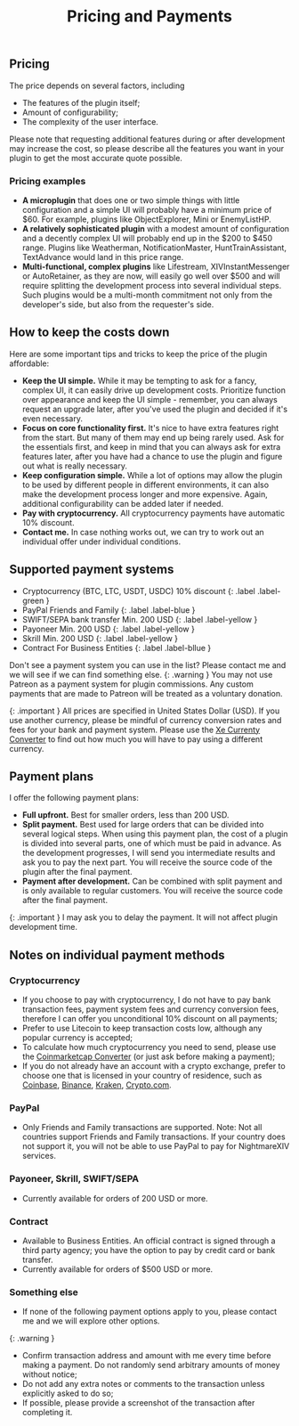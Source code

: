 ﻿---
title: Pricing and Payments
nav_order: 2
---
## Pricing
The price depends on several factors, including
- The features of the plugin itself;
- Amount of configurability;
- The complexity of the user interface.

Please note that requesting additional features during or after development may increase the cost, so please describe all the features you want in your plugin to get the most accurate quote possible. 

### Pricing examples
- **A microplugin** that does one or two simple things with little configuration and a simple UI will probably have a minimum price of $60. For example, plugins like ObjectExplorer, Mini or EnemyListHP.
- **A relatively sophisticated plugin** with a modest amount of configuration and a decently complex UI will probably end up in the $200 to $450 range. Plugins like Weatherman, NotificationMaster, HuntTrainAssistant, TextAdvance would land in this price range.
- **Multi-functional, complex plugins** like Lifestream, XIVInstantMessenger or AutoRetainer, as they are now, will easily go well over $500 and will require splitting the development process into several individual steps. Such plugins would be a multi-month commitment not only from the developer's side, but also from the requester's side.

## How to keep the costs down
Here are some important tips and tricks to keep the price of the plugin affordable:
- **Keep the UI simple.** While it may be tempting to ask for a fancy, complex UI, it can easily drive up development costs. Prioritize function over appearance and keep the UI simple - remember, you can always request an upgrade later, after you've used the plugin and decided if it's even necessary.
- **Focus on core functionality first.** It's nice to have extra features right from the start. But many of them may end up being rarely used. Ask for the essentials first, and keep in mind that you can always ask for extra features later, after you have had a chance to use the plugin and figure out what is really necessary.
- **Keep configuration simple.** While a lot of options may allow the plugin to be used by different people in different environments, it can also make the development process longer and more expensive. Again, additional configurability can be added later if needed.
- **Pay with cryptocurrency.** All cryptocurrency payments have automatic 10% discount. 
- **Contact me.** In case nothing works out, we can try to work out an individual offer under individual conditions. 

## Supported payment systems
- Cryptocurrency (BTC, LTC, USDT, USDC)
10% discount
{: .label .label-green }
- PayPal
Friends and Family
{: .label .label-blue }
- SWIFT/SEPA bank transfer
Min. 200 USD
{: .label .label-yellow }
- Payoneer
Min. 200 USD
{: .label .label-yellow }
- Skrill
Min. 200 USD
{: .label .label-yellow }
- Contract 
For Business Entities
{: .label .label-bllue }

Don't see a payment system you can use in the list? Please contact me and we will see if we can find something else.
{: .warning }
You may not use Patreon as a payment system for plugin commissions. Any custom payments that are made to Patreon will be treated as a voluntary donation.

{: .important }
All prices are specified in United States Dollar (USD). If you use another currency, please be mindful of currency conversion rates and fees for your bank and payment system. Please use the <a href="https://www.xe.com/currencyconverter/convert/" target="_blank">Xe Currenty Converter</a> to find out how much you will have to pay using a different currency.

## Payment plans
I offer the following payment plans:
- **Full upfront.** Best for smaller orders, less than 200 USD. 
- **Split payment.** Best used for large orders that can be divided into several logical steps. When using this payment plan, the cost of a plugin is divided into several parts, one of which must be paid in advance. As the development progresses, I will send you intermediate results and ask you to pay the next part. You will receive the source code of the plugin after the final payment.
- **Payment after development.** Can be combined with split payment and is only available to regular customers. You will receive the source code after the final payment.

{: .important }
I may ask you to delay the payment. It will not affect plugin development time. 

## Notes on individual payment methods
### Cryptocurrency
- If you choose to pay with cryptocurrency, I do not have to pay bank transaction fees, payment system fees and currency conversion fees, therefore I can offer you unconditional 10% discount on all payments; 
- Prefer to use Litecoin to keep transaction costs low, although any popular currency is accepted;
- To calculate how much cryptocurrency you need to send, please use the <a href="https://coinmarketcap.com/converter/" target="_blank">Coinmarketcap Converter</a> (or just ask before making a payment);
- If you do not already have an account with a crypto exchange, prefer to choose one that is licensed in your country of residence, such as <a href="https://www.coinbase.com/legal/licenses" target="_blank">Coinbase</a>, <a href="https://www.binance.com/en/legal/licenses" target="_blank">Binance</a>, <a href="https://support.kraken.com/hc/en-us/articles/where-is-kraken-licensed-or-regulated" target="_blank">Kraken</a>, <a href="https://crypto.com/licenses" target="_blank">Crypto.com</a>.

### PayPal
- Only Friends and Family transactions are supported. Note: Not all countries support Friends and Family transactions. If your country does not support it, you will not be able to use PayPal to pay for NightmareXIV services. 

### Payoneer, Skrill, SWIFT/SEPA
- Currently available for orders of 200 USD or more.

### Contract
- Available to Business Entities. An official contract is signed through a third party agency; you have the option to pay by credit card or bank transfer.
- Currently available for orders of $500 USD or more.

### Something else
- If none of the following payment options apply to you, please contact me and we will explore other options.

{: .warning }
- Confirm transaction address and amount with me every time before making a payment. Do not randomly send arbitrary amounts of money without notice;
- Do not add any extra notes or comments to the transaction unless explicitly asked to do so;
- If possible, please provide a screenshot of the transaction after completing it. 